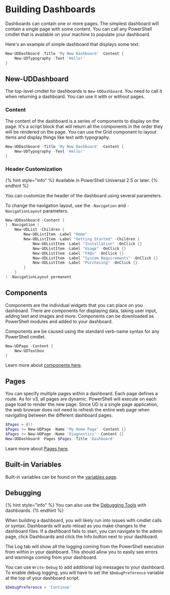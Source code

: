 # Building Dashboards

Dashboards can contain one or more pages. The simplest dashboard will contain a single page with some content. You can call any PowerShell cmdlet that is available on your machine to populate your dashboard.

Here's an example of simple dashboard that displays some text.

```powershell
New-UDDashboard -Title 'My New Dashboard' -Content {
    New-UDTypography -Text 'Hello!'
}
```

## New-UDDashboard

The top-level cmdlet for dashboards is `New-UDDashboard`. You need to call it when returning a dashboard. You can use it with or without pages.&#x20;

### Content

The content of the dashboard is a series of components to display on the page. It's a script block that will return all the components in the order they will be rendered on the page. You can use the Grid component to layout items and display things like text with typography.&#x20;

```powershell
New-UDDashboard -Title 'My New Dashboard' -Content {
    New-UDTypography -Text 'Hello!'
}
```

### Header Customization

{% hint style="info" %}
Available in PowerShell Universal 2.5 or later.
{% endhint %}

You can customize the header of the dashboard using several parameters.&#x20;

To change the navigation layout, use the `-Navigation` and `-NavigationLayout` parameters.

```powershell
New-UDDashboard -Content {
} -Navigation (
    New-UDList -Children {
        New-UDListItem -Label "Home"
        New-UDListItem -Label "Getting Started" -Children {
            New-UDListItem -Label "Installation" -OnClick {}
            New-UDListItem -Label "Usage" -OnClick {}
            New-UDListItem -Label "FAQs" -OnClick {}
            New-UDListItem -Label "System Requirements" -OnClick {}
            New-UDListItem -Label "Purchasing" -OnClick {}
        }
    }
) -NavigationLayout permanent
```

## Components

Components are the individual widgets that you can place on you dashboard. There are components for displaying data, taking user input, adding text and images and more. Components can be downloaded as PowerShell modules and added to your dashboard.

Components are be caused using the standard verb-name syntax for any PowerShell cmdlet.

```powershell
New-UDPage -Content {
    New-UDTextbox
}
```

Learn more about [components here](building-dashboards.md#components).

## Pages

You can specify multiple pages within a dashboard. Each page defines a route. As for v3, all pages are dynamic. PowerShell will execute on each page load to render the new page. Since UD is a single page application, the web browser does not need to refresh the entire web page when navigating between the different dashboard pages.

```powershell
$Pages = @()
$Pages += New-UDPage -Name 'My Home Page' -Content {}
$Pages += New-UDPage -Name 'Diagnostics' -Content {}
New-UDDashboard -Pages $Pages -Title 'Dashboard'
```

Learn more about [Pages here](building-dashboards.md#pages).&#x20;

## Built-in Variables

Built-in variables can be found on the [variables page](../../platform/variables.md#dashboards).

## Debugging

{% hint style="info" %}
You can also use the [Debugging Tools](../../development/debugging-scripts.md#integrated-debugger) with dashboards.
{% endhint %}

When building a dashboard, you will likely run into issues with cmdlet calls or syntax. Dashboards will auto reload as you make changes to the dashboard files. If a dashboard fails to start, you can navigate to the admin page, click Dashboards and click the Info button next to your dashboard.

The Log tab will show all the logging coming from the PowerShell execution from within in your dashboard. This should allow you to easily see errors and warnings coming from your dashboard.

You can use `Write-Debug` to add additional log messages to your dashboard. To enable debug logging, you will have to set the `$DebugPreference` variable at the top of your dashboard script.

```powershell
$DebugPreference = 'Continue'
```
